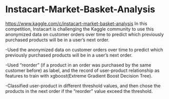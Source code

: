# Instacart-Market-Basket-Analysis
https://www.kaggle.com/c/instacart-market-basket-analysis
In this competition, Instacart is challenging the Kaggle community to use this anonymized data on customer orders over time to predict which previously purchased products will be in a user’s next order. 

-Used the anonymized data on customer orders over time to predict which previously purchased products will be in a user’s next order. 

-Used “reorder” (if a product in an order was purchased by the same customer before) as label, and the record of user-product relationship
as features to train with xgboost(Extreme Gradient Boost Decision Tree).

-Classified user-product in different threshold values, and then chose the products in the next order if the “reorder” value exceed the threshold.

